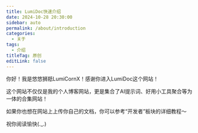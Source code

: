 ```yaml
---
title: LumiDoc快速介绍
date: 2024-10-28 20:30:00
sidebar: auto
permalink: /about/introduction
categories:
  - 关于
tags:
  - 介绍
titleTag: 原创
editLink: false
---
```


你好！我是悠悠狮羝LumiCornX！感谢你进入LumiDoc这个网站！

这个网站不仅仅是我的个人博客网站，更是集合了AI提示词、好用小工具聚合等为一体的合集网站！

如果你也想在网站上上传你自己的文档，你可以参考“开发者”板块的详细教程～

祝你阅读愉快(._.)
